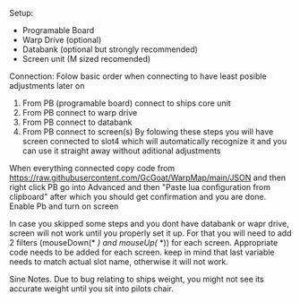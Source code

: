 Setup:
- Programable Board
- Warp Drive (optional)
- Databank (optional but strongly recommended)
- Screen unit (M sized recomended)

Connection:
Folow basic order when connecting to have least posible adjustments later on
1. From PB (programable board) connect to ships core unit
2. From PB connect to warp drive
3. From PB connect to databank
4. From PB connect to screen(s)
By folowing these steps you will have screen connected to slot4 which will automatically recognize it and you can use it straight away without aditional adjustments

When everything connected copy code from https://raw.githubusercontent.com/GcGoat/WarpMap/main/JSON and then right click PB go into Advanced and then "Paste lua configuration from clipboard" after which you should get confirmation and you are done. Enable Pb and turn on screen

In case you skipped some steps and you dont have databank or wapr drive, screen will not work until you properly set it up. For that you will need to add 2 filters (mouseDown(* *) and mouseUp(* *)) for each screen. Appropriate code needs to be added for each screen. keep in mind that last variable needs to match actual slot name, otherwise it will not work.

Sine Notes. Due to bug relating to ships weight, you might not see its accurate weight until you sit into pilots chair.

